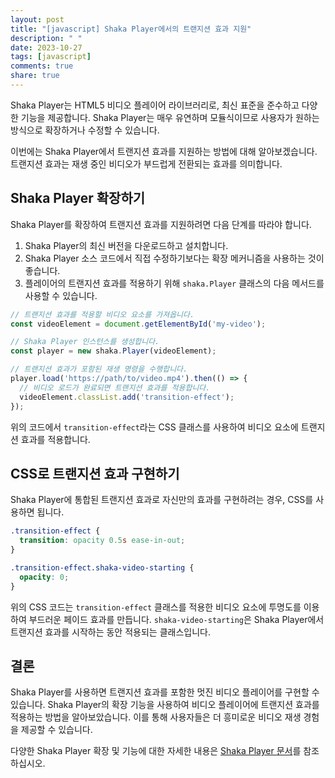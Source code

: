 ```yaml
---
layout: post
title: "[javascript] Shaka Player에서의 트랜지션 효과 지원"
description: " "
date: 2023-10-27
tags: [javascript]
comments: true
share: true
---
```


Shaka Player는 HTML5 비디오 플레이어 라이브러리로, 최신 표준을 준수하고 다양한 기능을 제공합니다. Shaka Player는 매우 유연하며 모듈식이므로 사용자가 원하는 방식으로 확장하거나 수정할 수 있습니다.

이번에는 Shaka Player에서 트랜지션 효과를 지원하는 방법에 대해 알아보겠습니다. 트랜지션 효과는 재생 중인 비디오가 부드럽게 전환되는 효과를 의미합니다.

## Shaka Player 확장하기

Shaka Player를 확장하여 트랜지션 효과를 지원하려면 다음 단계를 따라야 합니다.

1. Shaka Player의 최신 버전을 다운로드하고 설치합니다.
2. Shaka Player 소스 코드에서 직접 수정하기보다는 확장 메커니즘을 사용하는 것이 좋습니다.
3. 플레이어의 트랜지션 효과를 적용하기 위해 `shaka.Player` 클래스의 다음 메서드를 사용할 수 있습니다.

```javascript
// 트랜지션 효과를 적용할 비디오 요소를 가져옵니다.
const videoElement = document.getElementById('my-video');

// Shaka Player 인스턴스를 생성합니다.
const player = new shaka.Player(videoElement);

// 트랜지션 효과가 포함된 재생 명령을 수행합니다.
player.load('https://path/to/video.mp4').then(() => {
  // 비디오 로드가 완료되면 트랜지션 효과를 적용합니다.
  videoElement.classList.add('transition-effect');
});
```

위의 코드에서 `transition-effect`라는 CSS 클래스를 사용하여 비디오 요소에 트랜지션 효과를 적용합니다.

## CSS로 트랜지션 효과 구현하기

Shaka Player에 통합된 트랜지션 효과로 자신만의 효과를 구현하려는 경우, CSS를 사용하면 됩니다. 

```css
.transition-effect {
  transition: opacity 0.5s ease-in-out;
}

.transition-effect.shaka-video-starting {
  opacity: 0;
}
```

위의 CSS 코드는 `transition-effect` 클래스를 적용한 비디오 요소에 투명도를 이용하여 부드러운 페이드 효과를 만듭니다. `shaka-video-starting`은 Shaka Player에서 트랜지션 효과를 시작하는 동안 적용되는 클래스입니다.

## 결론

Shaka Player를 사용하면 트랜지션 효과를 포함한 멋진 비디오 플레이어를 구현할 수 있습니다. Shaka Player의 확장 기능을 사용하여 비디오 플레이어에 트랜지션 효과를 적용하는 방법을 알아보았습니다. 이를 통해 사용자들은 더 흥미로운 비디오 재생 경험을 제공할 수 있습니다.

다양한 Shaka Player 확장 및 기능에 대한 자세한 내용은 [Shaka Player 문서](https://shaka-player-demo.appspot.com/docs/api/tutorial-advanced-topics.html)를 참조하십시오.